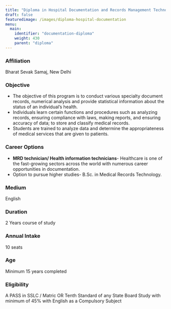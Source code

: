 ```yaml
---
title: "Diploma in Hospital Documentation and Records Management Technology"
draft: false
featuredimage: /images/diploma-hospital-documentation
menu:
  main:
    identifier: "documentation-diploma"
    weight: 430
    parent: "diploma"
---
```


### Affiliation

Bharat Sevak Samaj, New Delhi

### Objective

- The objective of this program is to conduct various specialty document records, numerical analysis and provide statistical information about the status of an individual’s health.
- Individuals learn certain functions and procedures such as analyzing records, ensuring compliance with laws, making reports, and ensuring accuracy of data; to store and classify medical records.
- Students are trained to analyze data and determine the appropriateness of medical services that are given to patients.

### Career Options

- **MRD technician/ Health information technicians**- Healthcare is one of the fast-growing sectors across the world with numerous career opportunities in documentation.
- Option to pursue higher studies- B.Sc. in Medical Records Technology.

### Medium

English

### Duration

2 Years course of study

### Annual Intake

10 seats

### Age

Minimum 15 years completed

### Eligibility

A PASS in SSLC / Matric OR Tenth Standard of any State Board Study with minimum of 45% with English as a Compulsory Subject
